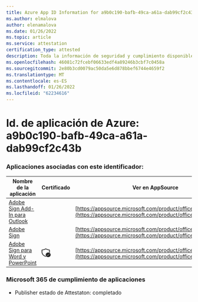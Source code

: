 ```yaml
---
title: Azure App ID Information for a9b0c190-bafb-49ca-a61a-dab99cf2c43b
ms.author: elmalova
author: elenamalova
ms.date: 01/26/2022
ms.topic: article
ms.service: attestation
certification_type: attested
description: Toda la información de seguridad y cumplimiento disponible para a9b0c190-bafb-49ca-a61a-dab99cf2c43b.
ms.openlocfilehash: 46081c72fcebf06633edf4a89246b3cbf7c0458a
ms.sourcegitcommit: 2e80b3cd0079ac50da5e6d878bbef6744e4659f2
ms.translationtype: MT
ms.contentlocale: es-ES
ms.lasthandoff: 01/26/2022
ms.locfileid: "62234616"
---
```

# <a name="azure-app-id-a9b0c190-bafb-49ca-a61a-dab99cf2c43b"></a>Id. de aplicación de Azure: a9b0c190-bafb-49ca-a61a-dab99cf2c43b


### <a name="apps-associated-with-this-id"></a>Aplicaciones asociadas con este identificador:
| **Nombre de la aplicación** | **Certificado** | **Ver en AppSource** |
|--------------|---------------|-----------------------|
| [Adobe Sign Add-In para Outlook](https://docs.microsoft.com/microsoft-365-app-certification/forward/WA104381158) |  | [https://appsource.microsoft.com/product/office/WA104381158](https://appsource.microsoft.com/product/office/WA104381158) |
| [Adobe Sign](https://docs.microsoft.com/microsoft-365-app-certification/forward/WA104381233) |  | [https://appsource.microsoft.com/product/office/WA104381233](https://appsource.microsoft.com/product/office/WA104381233) |
| [Adobe Sign para Word y PowerPoint](https://docs.microsoft.com/microsoft-365-app-certification/forward/WA104381155) | <img alt="Certified application badge" src="../media/certified-badge.png" height="25" width="25" /> | [https://appsource.microsoft.com/product/office/WA104381155](https://appsource.microsoft.com/product/office/WA104381155) |

### <a name="microsoft-365-app-compliance-status"></a>Microsoft 365 de cumplimiento de aplicaciones
- Publisher estado de Attestaton: completado
